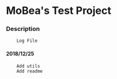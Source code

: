 # MoBea's Test Project
### Description
        Log File
#### 2018/12/25
        Add utils
        Add readme 